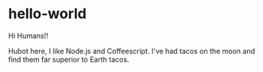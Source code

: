 # hello-world

Hi Humans!!

Hubot here, I like Node.js and Coffeescript.
I've had tacos on the moon and find them far superior to Earth tacos.
